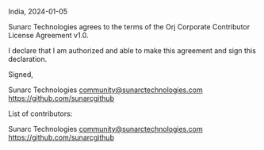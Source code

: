 India, 2024-01-05

Sunarc Technologies agrees to the terms of the Orj Corporate Contributor License
Agreement v1.0.

I declare that I am authorized and able to make this agreement and sign this
declaration.

Signed,

Sunarc Technologies community@sunarctechnologies.com https://github.com/sunarcgithub

List of contributors:

Sunarc Technologies community@sunarctechnologies.com https://github.com/sunarcgithub
